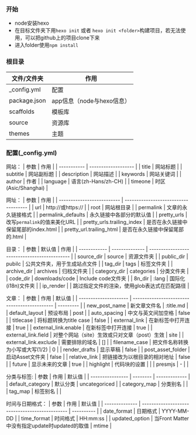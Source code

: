### 开始
- node安装hexo
- 在目标文件夹下用`hexo init` 或者 `hexo init <folder>`构建项目，若无法使用，可以把github上的项目clone下来
- 进入folder使用`npm install`

### 根目录
| 文件/文件夹  | 作用                      |
| ------------ | ------------------------- |
| _config.yml  | 配置                      |
| package.json | app信息（node与hexo信息） |
| scaffolds    | 模板库                    |
| source       | 资源库                    |
| themes       | 主题                      |

### 配置(_config.yml)
网站：
| 参数        | 作用                |
| ----------- | ------------------- |
| title       | 网站标题            |
| subtitle    | 网站副标题          |
| description | 网站描述            |
| keywords    | 网站关键词          |
| author      | 作者                |
| language    | 语言(zh-Hans/zh-CH) |
| timeone     | 时区(Asic/Shanghai) |

网址：
| 参数                       | 作用                                 |
| -------------------------- | ------------------------------------ |
| url                        | http://或https://                    |
| root                       | 网站根目录                           |
| permalink                  | 文章的永久链接格式                   |
| permalink_defaults         | 永久链接中各部分的默认值             |
| pretty_urls                | 改写`permalink`的值来美化URL         |
| pretty_urls.trailing_index | 是否在永久链接中保留尾部的index.html |
| pretty_url.trailing_html   | 是否在永久链接中保留尾部的.html      |

目录：
| 参数         | 默认值         | 作用                                         |
| ------------ | -------------- | -------------------------------------------- |
| source_dir   | source         | 资源文件夹                                   |
| public_dir   | pubilc         | 公共文件夹，用于生成站点文件                 |
| tag_dir      | tags           | 标签文件夹                                   |
| archive_dir  | archives       | 归档文件夹                                   |
| category_dir | categories     | 分类文件夹                                   |
| code_dir     | downloads/code | Include code文件夹                           |
| 8n_dir       | :lang          | 国际化(i18n)文件夹                           |
| ip_render    |                | 跳过指定文件的渲染，使用glob表达式在匹配路径 |

文章：
| 参数                  | 作用                                         | 默认值    |
| --------------------- | -------------------------------------------- | --------- |
| new_post_name         | 新文章文件名                                 | :title.md |
| default_layout        | 预设布局                                     | post      |
| auto_spacing          | 中文与英文间加空格                           | false     |
| titlecase             | 将标题转换为title case                       | false     |
| external_link         | 在新标签中打开连接                           | true      |
| external_link.enable  | 在新标签中打开连接                           | true      |
| external_link.field   | 对整个网站（site）生效或只对文章（post）生效 | site      |
| external_link.exclude | 需要排除的域名                               | []        |
| filename_case         | 把文件名称转换为小写或大写(1/2)              | 0         |
| render_drafts         | 显示草稿                                     | false     |
| post_asset_folder     | 启动Asset文件夹                              | false     |
| relative_link         | 把链接改为以根目录的相对地址                 | false     |
| future                | 显示未来的文章                               | true      |
| highlight             | 代码块的设置                                 |           |
| presmjs               | -                                            |           |

分类与标签:
| 参数             | 作用     | 默认值        |
| ---------------- | -------- | ------------- |
| default_category | 默认分类 | uncategoriced |
| category_map     | 分类别名 |               |
| tag_map          | 标签别名 |               |

时间与日期格式：
| 参数           | 作用                                           | 默认值     |
| -------------- | ---------------------------------------------- | ---------- |
| date_format    | 日期格式                                       | YYYY-MM-DD |
| time_format    | 时间格式                                       | HH:mm:ss   |
| updated_option | 当Front Matter 中没有指定update时updated的取值 | mtime      |
